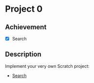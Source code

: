 # Project 0

## Achievement

- [x] Search


## Description

Implement your very own Scratch project:
- [Search](https://cs50.harvard.edu/web/2020/projects/0/search/)